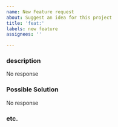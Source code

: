 ```yaml
---
name: New Feature request
about: Suggest an idea for this project
title: 'feat:'
labels: new feature
assignees: ''

---
```


### description
No response

### Possible Solution
No response

### etc.
